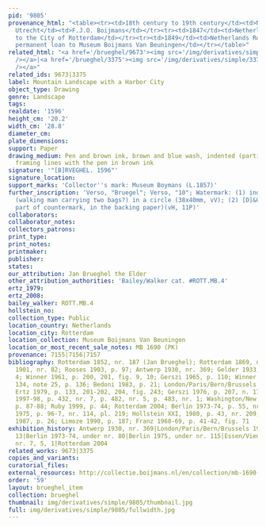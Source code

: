 ```yaml
---
pid: '9805'
provenance_html: "<table><tr><td>18th century to 19th century</td><td>Netherlands
  Utrecht</td><td>F.J.O. Boijmans</td></tr><tr><td>1847</td><td>Netherlands Rotterdam</td><td>Bequeathed
  to the City of Rotterdam</td></tr><tr><td>1849</td><td>Netherlands Rotterdam</td><td>On
  permanent loan to Museum Boijmans Van Beuningen</td></tr></table>"
related_html: "<a href='/brueghel/9673'><img src='/img/derivatives/simple/9673/thumbnail.jpg'
  /></a>|<a href='/brueghel/3375'><img src='/img/derivatives/simple/3375/thumbnail.jpg'
  /></a>"
related_ids: 9673|3375
label: Mountain Landscape with a Harbor City
object_type: Drawing
genre: Landscape
tags:
realdate: '1596'
height_cm: '20.2'
width_cm: '28.8'
diameter_cm:
plate_dimensions:
support: Paper
drawing_medium: Pen and brown ink, brown and blue wash, indented (partial) for transfer,
  framing lines with the pen in brown ink
signature: '"[B]RVEGHEL. 1596"'
signature_location:
support_marks: 'Collector''s mark: Museum Boymans (L.1857)'
further_inscription: 'Verso, "Bruegel"; Verso, "10"; Watermark: (1) indistinct figure
  (walking man carrying two bags?) in a circle (38x40mm, vV); (2) [D]&CBLAUW (right
  part of countermark, in the backing paper)(vH, 11P)'
collaborators:
collaborator_notes:
collectors_patrons:
print_type:
print_notes:
printmaker:
publisher:
states:
our_attribution: Jan Brueghel the Elder
other_attribution_authorities: 'Bailey/Walker cat. #ROTT.MB.4'
ertz_1979:
ertz_2008:
bailey_walker: ROTT.MB.4
hollstein_no:
collection_type: Public
location_country: Netherlands
location_city: Rotterdam
location_collection: Museum Boijmans Van Beuningen
location_or_most_recent_sale_notes: MB 1690 (PK)
provenance: 7155|7156|7157
bibliography: Rotterdam 1852, nr. 187 (Jan Brueghel); Rotterdam 1869, nr. 46; Rotterdam
  1901, nr. 82; Rooses 1903, p. 97; Antwerp 1930, nr. 369; Gelder 1933, p. 20, note
  4; Winner 1961, p. 200, 201, fig. 9, 10; Gerszi 1965, p. 110; Winner 1972, p. 122,
  134, note 25, p. 136; Bedoni 1983, p. 21; London/Paris/Bern/Brussels 1972, nr. 13;
  Ertz 1979, p. 133, 201-202, 204, fig. 243; Gerszi 1976, p. 207, n. 17; Essen/Vienna
  1997-98, p. 432, nr. 7, p. 482, nr. 5, p. 483, nr. 1; Washington/New York 1986,
  p. 87-88; Ruby 1999, p. 44; Rotterdam 2004; Berlin 1973-74, p. 55, nr. 80; Berlin
  1975, p. 96-7, nr. 114, pl. 219; Hollstein XXI, 1980, p. 43, nr. 209; Schapelhouman
  1987, p. 26; Limoze 1990, p. 187; Franz 1968-69, p. 41-42, fig. 71
exhibition_history: Antwerp 1930, nr. 369|London/Paris/Bern/Brussels 1972, under nr.
  13|Berlin 1973-74, under nr. 80|Berlin 1975, under nr. 115|Essen/Vienna 1997-98,
  nr. 7, 5, 1|Rotterdam 2004
related_works: 9673|3375
copies_and_variants:
curatorial_files:
external_resources: http://collectie.boijmans.nl/en/collection/mb-1690-(pk)
order: '59'
layout: brueghel_item
collection: brueghel
thumbnail: img/derivatives/simple/9805/thumbnail.jpg
full: img/derivatives/simple/9805/fullwidth.jpg
---
```

